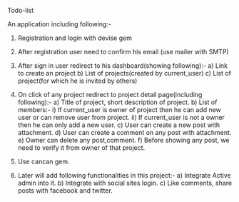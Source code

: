 Todo-list

An application including following:-

  1) Registration and login with devise gem

  2) After registration user need to confirm his email (use mailer with SMTP)

  3) After sign in user redirect to his dashboard(showing following):-
    a) Link to create an project
    b) List of projects(created by current_user)
    c) List of project(for which he is invited by others)

  4) On click of any project redirect to project detail page(including following):-
    a) Title of project, short description of project.
    b) List of members:-
      i) If current_user is owner of project then he can add new user or can remove user from project.
      ii) If current_user is not a owner then he can only add a new user.
    c) User can create a new post with attachment.
    d) User can create a comment on any post with attachment.
    e) Owner can delete any post,comment.
    f) Before showing any post, we need to verify it from owner of that project.

  5) Use cancan gem.

  6) Later will add following functionalities in this project:-
    a) Integrate Active admin into it.
    b) Integrate with social sites login.
    c) Like comments, share posts with facebook and twitter.
